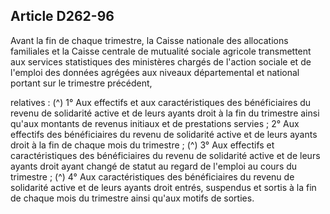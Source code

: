 ## Article D262-96

Avant la fin de chaque trimestre, la Caisse nationale des allocations familiales et la Caisse centrale de
mutualité sociale agricole transmettent aux services statistiques des ministères chargés de l'action sociale et
de l'emploi des données agrégées aux niveaux départemental et national portant sur le trimestre précédent,

relatives : (^)
1° Aux effectifs et aux caractéristiques des bénéficiaires du revenu de solidarité active et de leurs ayants droit
à la fin du trimestre ainsi qu'aux montants de revenus initiaux et de prestations servies ;
2° Aux effectifs des bénéficiaires du revenu de solidarité active et de leurs ayants droit à la fin de chaque
mois du trimestre ; (^)
3° Aux effectifs et caractéristiques des bénéficiaires du revenu de solidarité active et de leurs ayants droit
ayant changé de statut au regard de l'emploi au cours du trimestre ; (^)
4° Aux caractéristiques des bénéficiaires du revenu de solidarité active et de leurs ayants droit entrés,
suspendus et sortis à la fin de chaque mois du trimestre ainsi qu'aux motifs de sorties.

